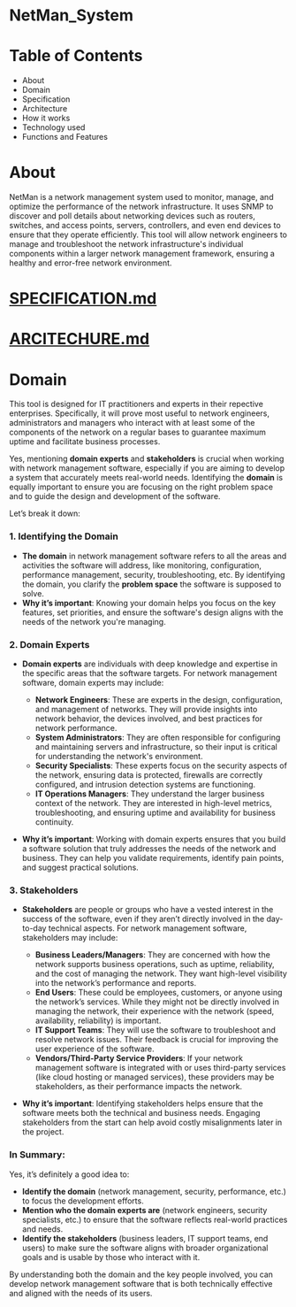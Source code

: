 # NetMan_System
# Table of Contents
- About
- Domain
- Specification
- Architecture
- How it works
- Technology used
- Functions and Features
# About
NetMan is a network management system used to monitor, manage, and optimize the performance of the network infrastructure. It uses SNMP to discover and poll details about networking devices such as routers, switches, and access points, servers, controllers, and even end devices to ensure that they operate efficiently. This tool will allow network engineers to manage and troubleshoot the network infrastructure's individual components within a larger network management framework, ensuring a healthy and error-free network environment.

# [SPECIFICATION.md](https://github.com/simnikiwe-nick-hlope-77/NetMan_System/blob/master/SPECIFICATION.md)

# [ARCITECHURE.md]()

# Domain
This tool is designed for IT practitioners and experts in their repective enterprises. Specifically, it will prove most useful to network engineers, administrators and managers who interact with at least some of the components of the network on a regular bases to guarantee maximum uptime and facilitate business processes.









Yes, mentioning **domain experts** and **stakeholders** is crucial when working with network management software, especially if you are aiming to develop a system that accurately meets real-world needs. Identifying the **domain** is equally important to ensure you are focusing on the right problem space and to guide the design and development of the software.

Let’s break it down:

### 1. **Identifying the Domain**
   - **The domain** in network management software refers to all the areas and activities the software will address, like monitoring, configuration, performance management, security, troubleshooting, etc. By identifying the domain, you clarify the **problem space** the software is supposed to solve.
   - **Why it’s important**: Knowing your domain helps you focus on the key features, set priorities, and ensure the software's design aligns with the needs of the network you're managing.

### 2. **Domain Experts**
   - **Domain experts** are individuals with deep knowledge and expertise in the specific areas that the software targets. For network management software, domain experts may include:
     - **Network Engineers**: These are experts in the design, configuration, and management of networks. They will provide insights into network behavior, the devices involved, and best practices for network performance.
     - **System Administrators**: They are often responsible for configuring and maintaining servers and infrastructure, so their input is critical for understanding the network's environment.
     - **Security Specialists**: These experts focus on the security aspects of the network, ensuring data is protected, firewalls are correctly configured, and intrusion detection systems are functioning.
     - **IT Operations Managers**: They understand the larger business context of the network. They are interested in high-level metrics, troubleshooting, and ensuring uptime and availability for business continuity.

   - **Why it’s important**: Working with domain experts ensures that you build a software solution that truly addresses the needs of the network and business. They can help you validate requirements, identify pain points, and suggest practical solutions.

### 3. **Stakeholders**
   - **Stakeholders** are people or groups who have a vested interest in the success of the software, even if they aren’t directly involved in the day-to-day technical aspects. For network management software, stakeholders may include:
     - **Business Leaders/Managers**: They are concerned with how the network supports business operations, such as uptime, reliability, and the cost of managing the network. They want high-level visibility into the network’s performance and reports.
     - **End Users**: These could be employees, customers, or anyone using the network’s services. While they might not be directly involved in managing the network, their experience with the network (speed, availability, reliability) is important.
     - **IT Support Teams**: They will use the software to troubleshoot and resolve network issues. Their feedback is crucial for improving the user experience of the software.
     - **Vendors/Third-Party Service Providers**: If your network management software is integrated with or uses third-party services (like cloud hosting or managed services), these providers may be stakeholders, as their performance impacts the network.

   - **Why it’s important**: Identifying stakeholders helps ensure that the software meets both the technical and business needs. Engaging stakeholders from the start can help avoid costly misalignments later in the project.

### In Summary:
Yes, it’s definitely a good idea to:
- **Identify the domain** (network management, security, performance, etc.) to focus the development efforts.
- **Mention who the domain experts are** (network engineers, security specialists, etc.) to ensure that the software reflects real-world practices and needs.
- **Identify the stakeholders** (business leaders, IT support teams, end users) to make sure the software aligns with broader organizational goals and is usable by those who interact with it.

By understanding both the domain and the key people involved, you can develop network management software that is both technically effective and aligned with the needs of its users.
